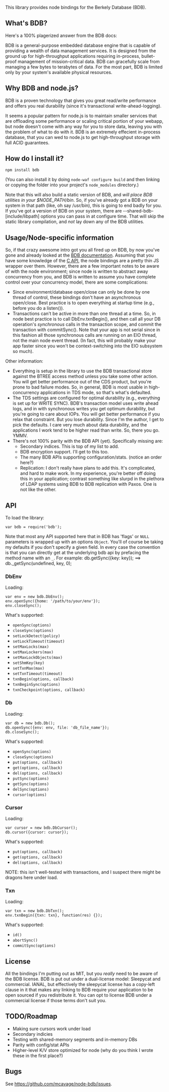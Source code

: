 This library provides node bindings for the Berkely Database (BDB).

## What's BDB?

Here's a 100% plagerized answer from the BDB docs:

BDB is a general-purpose embedded database engine that is capable of providing
a wealth of data management services. It is designed from the ground up for
high-throughput applications requiring in-process, bullet-proof management of
mission-critical data. BDB can gracefully scale from managing a few bytes to
terabytes of data. For the most part, BDB is limited only by your system's
available physical resources.

## Why BDB and node.js?

BDB is a proven technology that gives you great read/write performance and
offers you real durability  (since it's transactional write-ahead-logging).

It seems a popular pattern for node.js is to maintain smaller services that are
offloading some performance or scaling critical portion of your webapp, but
node doesn't come with any way for you to store data, leaving you with the
problem of what to do with it.  BDB is an extremely effecient in-process
database, that you can wed to node.js to get high-throughput storage with full
ACID guarantees.

## How do I install it?

    npm install bdb

(You can also install it by doing `node-waf configure build` and then
linking or copying the folder into your project's `node_modules`
directory.)

Note that this will also build a static version of BDB, and *will
place BDB utilities in your $NODE_PATH/bin*.  So, if you've already got a BDB
on your system in that path (like, oh say /usr/bin), this is going to end badly
for you. If you've got a version of BDB on your system, there are
--shared-bdb-[include/libpath] options you can pass in at configure time.  That
will skip the static library compilation, and *not* lay down any of the BDB
utilities.

## Usage/Node-specific information

So, if that crazy awesome intro got you all fired up on BDB, by now you've gone
and already looked at the [BDB documentation](http://download.oracle.com/docs/cd/E17076_02/html/toc.htm).
Assuming that you have some knowledge of the [C API](http://download.oracle.com/docs/cd/E17076_02/html/api_reference/C/frame_main.html),
the node bindings are a pretty thin JS wrapper over them.  However, there are a
few important notes to be aware of with the node environment;  since node is
written to abstract away concurrency from you, and BDB is written to assume you
have complete control over your concurrency model, there are some complications:

- Since environment/database open/close can only be done by one thread of
control, these bindings don't have an asynchronous open/close.  Best practice is
to open everything at startup time (e.g., before you do a listen()).
- Transactions can't be active in more than one thread at a time.  So, in node
best practice is to call DbEnv.txnBegin(), and then call all your DB operation's
*synchronous* calls in the transaction scope, and commit the transaction with
commitSync().  Note that your app is not serial since in this fashion all those
synchronous calls are running on an EIO thread, not the main node event thread.
(In fact, this will probably make your app faster since you won't be
context-switching into the EIO subsystem so much).

Other information:

- Everything is setup in the library to use the BDB transactional store against
the BTREE access method unless you take some other action.  You will get better
performance out of the CDS product, but you're prone to bad failure modes. So,
in general, BDB is most usable in high-concurrency applications in TDS mode, so
that's what's defaulted.
- The TDS settings are configured for optimal durability (e.g., everything is
set up for WRITE SYNC).  BDB's transaction model uses write ahead logs, and in
with synchronous writes you get optimum durability, but you're going to care
about IOPs.  You will get better performance if you relax that constraint.  But
you lose durability.  Since I'm the author, I get to pick the defaults.  I care
very much about data durability, and the applications I work tend to be higher
read than write.  So, there you go.  YMMV.
- There's not 100% parity with the BDB API (yet).  Specifically missing are:
   - Secondary indices.  This is top of my list to add.
   - BDB encryption support.  I'll get to this too.
   - The many BDB APIs supporting configuration/stats. (notice an order here?)
   - Replication: I don't really have plans to add this. It's complicated, and
   hard to make work.  In my experience, you're better off doing this in your
   application;  contrast something like slurpd in the plethora of LDAP systems
   using BDB to BDB replication with Paxos.  One is not like the other.

## API

To load the library:

    var bdb = require('bdb');

Note that most any API supported here that in BDB has 'flags' or `NULL`
parameters is wrapped up with an options `Object`.  You'll of course be taking
my defaults if you don't specify a given field.  In every case the convention
is that you can directly get at the underlying bdb api by prefacing the method
name with an `_`.  For example:
    db.getSync({key: key}); ==>
    db._getSync(undefined, key, 0);

### DbEnv

Loading:

    var env = new bdb.DbEnv();
    env.openSync({home: '/path/to/your/env'});
    env.closeSync();

What's supported:

- `openSync(options)`
- `closeSync(options)`
- `setLockDetect(policy)`
- `setLockTimeout(timeout)`
- `setMaxLocks(max)`
- `setMaxLockers(max)`
- `setMaxLockObjects(max)`
- `setShmKey(key)`
- `setTxnMax(max)`
- `setTxnTimeout(timeout)`
- `txnBegin(options, callback)`
- `txnBeginSync(options)`
- `txnCheckpoint(options, callback)`

### Db

Loading:

    var db = new bdb.Db();
    db.openSync({env: env, file: 'db_file_name'});
    db.closeSync();

What's supported:

- `openSync(options)`
- `closeSync(options)`
- `put(options, callback)`
- `get(options, callback)`
- `del(options, callback)`
- `putSync(options)`
- `getSync(options)`
- `delSync(options)`
- `cursor(options)`

### Cursor

Loading:

    var cursor = new bdb.DbCursor();
    db.cursor({cursor: cursor});

What's supported:

- `put(options, callback)`
- `get(options, callback)`
- `del(options, callback)`

NOTE:  this isn't well-tested with transactions, and I suspect there might be
dragons here under load.

### Txn

Loading:

    var txn = new bdb.DbTxn();
    env.txnBegin({txn: txn}, function(res) {});

What's supported:

- `id()`
- `abortSync()`
- `commitSync(options)`

## License

All the bindings I'm putting out as MIT, but you *really* need to be aware of
the BDB license.  BDB is put out under a dual-license model: Sleepycat and
commercial.  IANAL, but effectively the sleepycat license has a copy-left clause
in it that makes any linking to BDB require your application to be open sourced
if you redistribute it.  You can opt to license BDB under a commercial license
if those terms don't suit you.

## TODO/Roadmap

- Making sure cursors work under load
- Secondary indicies
- Testing with shared-memory segments and in-memory DBs
- Parity with config/stat APIs
- Higher-level K/V store optimized for node (why do you think I wrote these in
the first place?)

## Bugs

See <https://github.com/mcavage/node-bdb/issues>.
